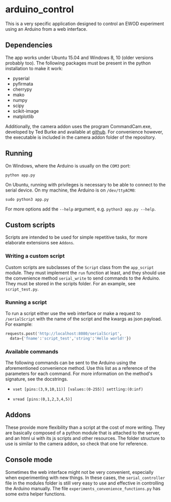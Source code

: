 # arduino_control

This is a very specific application designed to control an EWOD experiment using an Arduino from a web interface.

## Dependencies

The app works under Ubuntu 15.04 and Windows 8, 10 (older versions probably too). The following packages must be present in the python installation to make it work:

- pyserial
- pyfirmata
- cherrypy
- mako
- numpy
- scipy
- scikit-image
- matplotlib

Additionally, the camera addon uses the program CommandCam.exe, developed by Ted Burke and available at [github](https://github.com/tedburke/CommandCam). For convenience however, the executable is included in the camera addon folder of the repository.

## Running

On Windows, where the Arduino is usually on the `COM3` port:

`python app.py`

On Ubuntu, running with privileges is necessary to be able to connect to the serial device. On my machine, the Arduino is on `/dev/ttyACM0`:

`sudo python3 app.py`

For more options add the `--help` argument, e.g. `python3 app.py --help`.

## Custom scripts

Scripts are intended to be used for simple repetitive tasks, for more elaborate extensions see `Addons`.

### Writing a custom script

Custom scripts are subclasses of the `Script` class from the `app_script`
module. They must implement the `run` function at least, and they should use the
convenience method `serial_write` to send commands to the Arduino. They must be
stored in the scripts folder. For an example, see `script_test.py`.

### Running a script

To run a script either use the web interface or make a request to
`/serialScript` with the name of the script and the kwargs as json payload. For
example:

```python
requests.post('http://localhost:8080/serialScript',
  data={'fname':'script_test','string':'Hello world!'})
```

### Available commands

The following commands can be sent to the Arduino using the aforementioned
convenience method. Use this list as a reference of the parameters for each
command. For more information on the method's signature, see the docstrings.

- `vset [pins:(3,9,10,11)] [values:(0-255)] settling:(0:inf)`

- `vread [pins:(0,1,2,3,4,5)]`

## Addons

These provide more flexibility than a script at the cost of more writing. They are basically composed of a python module that is attached to the server, and an html ui with its js scripts and other resources. The folder structure to use is similar to the camera addon, so check that one for reference.

## Console mode

Sometimes the web interface might not be very convenient, especially when experimenting with new things. In these cases, the `serial_controller` file in the modules folder is still very easy to use and effective in controlling the Arduino manually. The file `experiments_convenience_functions.py` has some extra helper functions.
